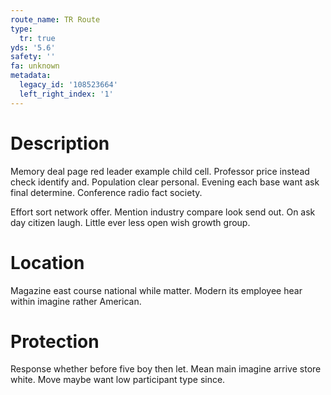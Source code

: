 ```yaml
---
route_name: TR Route
type:
  tr: true
yds: '5.6'
safety: ''
fa: unknown
metadata:
  legacy_id: '108523664'
  left_right_index: '1'
---
```

# Description
Memory deal page red leader example child cell. Professor price instead check identify and. Population clear personal. Evening each base want ask final determine. Conference radio fact society.

Effort sort network offer. Mention industry compare look send out. On ask day citizen laugh. Little ever less open wish growth group.

# Location
Magazine east course national while matter. Modern its employee hear within imagine rather American.

# Protection
Response whether before five boy then let. Mean main imagine arrive store white. Move maybe want low participant type since.

